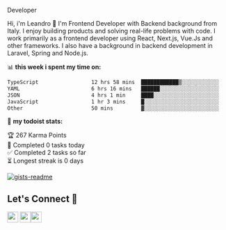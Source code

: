 Developer

Hi, i'm Leandro 👋
I'm Frontend Developer with Backend background from Italy. I enjoy building products and solving real-life problems with code. I work primarily as a frontend developer using React, Next.js, Vue.Js and other frameworks. I also have a background in backend development in Laravel, Spring and Node.js.

📊 **this week i spent my time on:**
<!--START_SECTION:waka-->

```txt
TypeScript                 12 hrs 58 mins  ████████████▒░░░░░░░░░░░░   49.59 %
YAML                       6 hrs 16 mins   ██████░░░░░░░░░░░░░░░░░░░   23.99 %
JSON                       4 hrs 1 min     ████░░░░░░░░░░░░░░░░░░░░░   15.40 %
JavaScript                 1 hr 3 mins     █░░░░░░░░░░░░░░░░░░░░░░░░   04.07 %
Other                      50 mins         ▓░░░░░░░░░░░░░░░░░░░░░░░░   03.21 %
```

<!--END_SECTION:waka-->

🚧 **my todoist stats:**

<!-- TODO-IST:START -->
🏆  267 Karma Points           
🌸  Completed 0 tasks today           
✅  Completed 2 tasks so far           
⏳  Longest streak is 0 days
<!-- TODO-IST:END -->

[![gists-readme](https://gists-readme.yizack.com/api?user=leandrovitto&title=&n=10)](https://gist.github.com/leandrovitto)


## Let's Connect 🤝 

<a href="https://www.linkedin.com/in/leandrovitto/"><img src="https://cdn2.iconfinder.com/data/icons/social-media-2285/512/1_Linkedin_unofficial_colored_svg-128.png" width="25"></a>
<a href="https://www.youtube.com/@codewavedev_"><img src="https://cdn1.iconfinder.com/data/icons/logotypes/32/youtube-1024.png" width="25"></a><a href="https://leandrovitto.com/"><img src="https://cdn1.iconfinder.com/data/icons/business-startup-14/60/Development-512.png" width="25"></a>